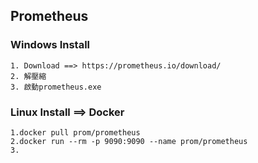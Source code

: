 ## Prometheus 

### Windows Install 
```
1. Download ==> https://prometheus.io/download/
2. 解壓縮
3. 啟動prometheus.exe
```

### Linux Install ==> Docker
```
1.docker pull prom/prometheus
2.docker run --rm -p 9090:9090 --name prom/prometheus
3.
```
